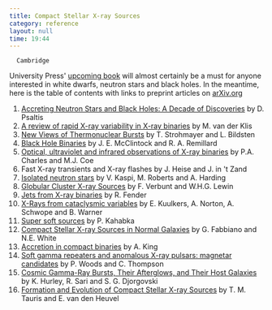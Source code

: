 ```yaml
---
title: Compact Stellar X-ray Sources
category: reference
layout: null
time: 19:44
---
```

<!-- converted from blosxom format post by dkg 22.1.2022 -->
<!-- created by convert.pl on Tue Jan 31 00:24:43 EST 2012 -->
<!-- converted from ../2005/05/compact-stellar-x-ray-sources.html -->
<!-- Post timestamp Friday, May 06, 2005 3:44 AM -->
<!-- touch -t 20050506344 -->
<!-- Labels: 2005 -->
      Cambridge
University Press'
<a href="http://www.cambridge.org/uk/catalogue/catalogue.asp?isbn=0521826594">upcoming
book</a> will almost certainly be a must for anyone interested in white dwarfs, neutron stars and black holes. In the meantime, here is the table of contents with links to preprint articles on <a href="http://arXiv.org">arXiv.org</a>
<ol>
<li><a href="http://arXiv.org/abs/astro-ph/0410536">Accreting Neutron
Stars and Black Holes: A Decade of Discoveries</a> by D. Psaltis <!-- 1 -->
<li><a href="http://arXiv.org/abs/astro-ph/0410551">A review of rapid
X-ray variability in X-ray binaries</a> by M. van der Klis <!-- 2 -->
<li><a href="http://arXiv.org/abs/astro-ph/0301544">New Views of
Thermonuclear Bursts</a> by T. Strohmayer and L. Bildsten <!-- 3 -->
<li><a href="http://arXiv.org/abs/astro-ph/0306213">Black Hole
Binaries</a> by J. E. McClintock and R. A. Remillard <!-- 4 -->
<li><a href="http://arXiv.org/abs/astro-ph/0308020">Optical, ultraviolet
  and infrared observations of X-ray binaries</a> by P.A. Charles and M.J.
  Coe <!-- 5 -->
<li>Fast X-ray transients and X-ray flashes by J. Heise and J. in 't Zand
<li><a href="http://arXiv.org/abs/astro-ph/0402136">Isolated neutron stars</a> by V. Kaspi, M. Roberts and A. Harding <!-- 7 -->
<li><a href="http://arXiv.org/abs/astro-ph/0404136">Globular Cluster X-ray
Sources</a> by F. Verbunt and W.H.G. Lewin <!-- 8 -->
<li><a href="http://arXiv.org/abs/astro-ph/0303339">Jets from X-ray
binaries</a> by R. Fender <!-- 9 -->
<li><a href="http://arXiv.org/abs/astro-ph/0302351">X-Rays from cataclysmic variables</a> by E. Kuulkers, A. Norton, A. Schwope
and B. Warner <!-- 10 -->
<li><a href="http://arXiv.org/abs/astro-ph/0212037">Super soft sources</a> by P. Kahabka 
<!-- and E. van den Heuvel 11 -->
<li><a href="http://arXiv.org/abs/astro-ph/0307077">Compact Stellar X-ray
  Sources in Normal Galaxies</a> by G. Fabbiano and N.E. White <!-- 12 -->
<li><a href="http://arXiv.org/abs/astro-ph/0301118">Accretion in compact binaries</a> by A. King <!-- 13 -->
<li><a href="http://arXiv.org/abs/astro-ph/0406133">Soft gamma repeaters and anomalous X-ray pulsars: magnetar candidates</a>
by P. Woods and C. Thompson <!-- 14 -->
<li><a href="http://arXiv.org/abs/astro-ph/0211620">Cosmic Gamma-Ray
Bursts, Their Afterglows, and Their Host Galaxies</a> by K. Hurley, R.
Sari and S. G. Djorgovski <!--15 -->
<li><a href="http://arXiv.org/abs/astro-ph/0303456">Formation and
Evolution of Compact Stellar X-ray Sources</a> by T. M. Tauris and E. van
den Heuvel <!-- 16 -->
</ol>
